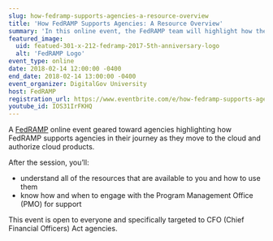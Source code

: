 ```yaml
---
slug: how-fedramp-supports-agencies-a-resource-overview
title: 'How FedRAMP Supports Agencies: A Resource Overview'
summary: 'In this online event, the FedRAMP team will highlight how they support agencies in their journey as the move to the cloud and authorize cloud products&#46;'
featured_image:
  uid: featued-301-x-212-fedramp-2017-5th-anniversary-logo
  alt: 'FedRAMP Logo'
event_type: online
date: 2018-02-14 12:00:00 -0400
end_date: 2018-02-14 13:00:00 -0400
event_organizer: DigitalGov University
host: FedRAMP
registration_url: https://www.eventbrite.com/e/how-fedramp-supports-agencies-a-resource-overview-registration-41287416775
youtube_id: IOS31IrFKHQ
---
```


A [FedRAMP](https://www.fedramp.gov/) online event geared toward agencies highlighting how FedRAMP supports agencies in their journey as they move to the cloud and authorize cloud products.

After the session, you’ll:

- understand all of the resources that are available to you and how to use them
- know how and when to engage with the Program Management Office (PMO) for support

This event is open to everyone and specifically targeted to CFO (Chief Financial Officers) Act agencies.
